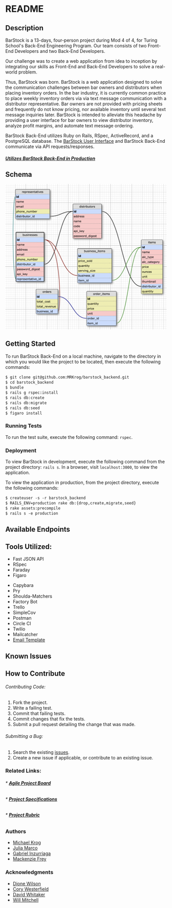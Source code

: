 # README
## Description

BarStock is a 13-days, four-person project during Mod 4 of 4, for Turing School's Back-End Engineering Program. Our team consists of two Front-End Developers and two Back-End Developers.

Our challenge was to create a web application from idea to inception by integrating our skills as Front-End and Back-End Developers to solve a real-world problem.

Thus, BarStock was born. BarStock is a web application designed to solve the communication challenges between bar owners and distributors when placing inventory orders. In the bar industry, it is currently common practice to place weekly inventory orders via via text message communication with a distributor representative. Bar owners are not provided with pricing sheets and frequently do not know pricing, nor available inventory until several text message inquiries later. BarStock is intended to alleviate this headache by providing a user interface for bar owners to view distributor inventory, analyze profit margins, and automate text message ordering.

BarStock Back-End utilizes Ruby on Rails, RSpec, ActiveRecord, and a PostgreSQL database. The [BarStock User Interface](https://github.com/MRKrog/barstock-ui) and BarStock Back-End communicate via API requests/responses.

#### [**_Utilizes BarStock Back-End in Production_**](https://barstock-backend.herokuapp.com)

## Schema
![Alt text](./public/images/schema.png?raw=true "Database Schema")

## Getting Started

To run BarStock Back-End on a local machine, navigate to the directory in which you would like the project to be located, then execute the following commands:

```
$ git clone git@github.com:MRKrog/barstock_backend.git
$ cd barstock_backend
$ bundle
$ rails g rspec:install
$ rails db:create
$ rails db:migrate
$ rails db:seed
$ figaro install
```
<!-- Install and run MailCatcher, if you'd like to see test emails without sending real mail
```
$ gem install mailcatcher
$ mailcatcher
```
Go to http://localhost:1080/ to see your mail, when you send it -->

<!-- INSERT HERE IF WE IMPLEMENT A RAKE TASK FOR CSV UPLOADS. REFERENCE THE RAILS ENGINE README FOR DOCUMENTATION   -->

<!--
Sign Up for the following API keys:
 -->

<!-- INSERT API KEY STUFF FROM ANOTHER README-->

<!--  
TWILIO_ACCOUNT_SID: <insert>
TWILIO_AUTH_TOKEN: <insert>
TWILIO_PHONE_NUMBER: <insert>
SENDGRID_PASSWORD: <insert>
-->
### Running Tests

To run the test suite, execute the following command:
`rspec`.
<!-- add to this section if a background worker is implemented  -->


### Deployment

To view BarStock in development, execute the following command from the project directory: `rails s`. In a browser, visit `localhost:3000`, to view the application.

To view the application in production, from the project directory, execute the following commands:

```
$ createuser -s -r barstock_backend
$ RAILS_ENV=production rake db:{drop,create,migrate,seed}
$ rake assets:precompile
$ rails s -e production
```

## Available Endpoints
<!--  INSERT ENDPOINT DOCUMENTATION HERE -->

## Tools Utilized:

* Fast JSON API
* RSpec
* Faraday
* Figaro
<!-- Take Faraday out if we don't actually use it -->
* Capybara
* Pry
* Shoulda-Matchers
* Factory Bot
* Trello
* SimpleCov
* Postman
* Circle CI
* Twilio
* Mailcatcher
* [Email Template](https://github.com/sendgrid/email-templates/blob/master/dynamic-templates/receipt/receipt.html)
<!-- INSERT ADDITIONAL TOOLS -->

## Known Issues
<!-- INSERT KNOWN ISSUES HERE -->

## How to Contribute

###### Contributing Code:
1. Fork the project.
2. Write a failing test.
3. Commit that failing tests.
4. Commit changes that fix the tests.
4. Submit a pull request detailing the change that was made.

###### Submitting a Bug:
1. Search the existing [issues](https://github.com/nagerz/quantified_self/issues).
2. Create a new issue if applicable, or contribute to an existing issue.

### Related Links:
###### * [**_Agile Project Board_**](https://trello.com/b/jD2vXUGS/barstock)
###### * [**_Project Specifications_**](http://backend.turing.io/module4/projects/cross_pollination/cross_pollination_spec)
###### * [**_Project Rubric_**](http://backend.turing.io/module4/projects/cross_pollination/cross_pollination_rubric)

### Authors
* [Michael Krog](https://github.com/MRKrog)
* [Julia Marco](https://github.com/juliamarco)
* [Gabriel Inzurriaga](https://github.com/Inzurriaga)
* [Mackenzie Frey](https://github.com/Mackenzie-Frey)


### Acknowledgments
* [Dione Wilson](https://github.com/dionew1)
* [Cory Westerfield](https://github.com/corywest)
* [David Whitaker](https://github.com/damwhit)
* [Will Mitchell](https://github.com/wvmitchell)
